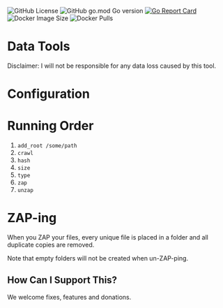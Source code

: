 ![GitHub License](https://img.shields.io/github/license/antfie/data-tools)
![GitHub go.mod Go version](https://img.shields.io/github/go-mod/go-version/antfie/data-tools)
[![Go Report Card](https://goreportcard.com/badge/github.com/antfie/data-tools)](https://goreportcard.com/report/github.com/antfie/data-tools)
![Docker Image Size](https://img.shields.io/docker/image-size/antfie/data-tools/latest)
![Docker Pulls](https://img.shields.io/docker/pulls/antfie/data-tools)

# Data Tools

Disclaimer: I will not be responsible for any data loss caused by this tool.

# Configuration

# Running Order

1. `add_root /some/path`
1. `crawl`
1. `hash`
2. `size`
1. `type`
1. `zap`
1. `unzap`

# ZAP-ing

When you ZAP your files, every unique file is placed in a folder and all duplicate copies are removed.

Note that empty folders will not be created when un-ZAP-ping.

## How Can I Support This?

We welcome fixes, features and donations.